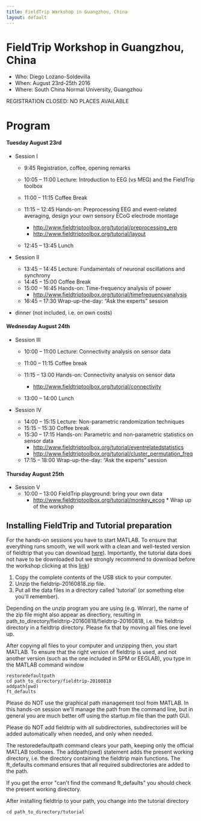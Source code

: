 ```yaml
---
title: FieldTrip Workshop in Guangzhou, China
layout: default
---
```


# FieldTrip Workshop in Guangzhou, China

  *  Who: Diego Lozano-Soldevilla
  *  When: August 23rd-25th 2016
  *  Where: South China Normal University, Guangzhou

REGISTRATION CLOSED: NO PLACES AVAILABLE

# Program

####  Tuesday August 23rd

*  Session I
    * 9:45			Registration, coffee, opening remarks
    * 10:05 – 11:00		Lecture: Introduction to EEG (vs MEG) and the FieldTrip toolbox
    * 11:00 – 11:15		Coffee Break
    * 11:15 – 12:45             Hands-on: Preprocessing EEG and event-related averaging, design your own sensory ECoG electrode montage
         * http://www.fieldtriptoolbox.org/tutorial/preprocessing_erp
         * http://www.fieldtriptoolbox.org/tutorial/layout

    * 12:45 – 13:45		Lunch

*  Session II
    * 13:45 – 14:45		Lecture: Fundamentals of neuronal oscillations and  synchrony
    * 14:45 – 15:00   	        Coffee Break
    * 15:00 – 16:45		Hands-on: Time-frequency analysis of power  
         * http://www.fieldtriptoolbox.org/tutorial/timefrequencyanalysis     
    * 16:45 – 17:30		Wrap-up-the-day: “Ask the experts” session

*  dinner (not included, i.e. on own costs)

#### Wednesday August 24th

*  Session III
    * 10:00 – 11:00		Lecture: Connectivity analysis on sensor data
    * 11:00 – 11:15		Coffee break
    * 11:15 – 13:00		Hands-on: Connectivity analysis on sensor data
         * http://www.fieldtriptoolbox.org/tutorial/connectivity

    * 13:00 – 14:00		Lunch

*  Session IV
    * 14:00 – 15:15		Lecture: Non-parametric randomization techniques
    * 15:15 – 15:30		Coffee break
    * 15:30 – 17:15	        Hands-on: Parametric and non-parametric statistics on sensor data
         * http://www.fieldtriptoolbox.org/tutorial/eventrelatedstatistics
         * http://www.fieldtriptoolbox.org/tutorial/cluster_permutation_freq
    * 17:15 – 18:00		Wrap-up-the-day: “Ask the experts” session

#### Thursday August 25th

*  Session V
    * 10:00 – 13:00		FieldTrip playground: bring your own data
         * http://www.fieldtriptoolbox.org/tutorial/monkey_ecog
                               * Wrap up of the workshop

## Installing FieldTrip and Tutorial preparation

For the hands-on sessions you have to start MATLAB. To ensure that
everything runs smooth, we will work with a clean and well-tested
version of fieldtrip that you can download [ here](ftp://ftp.fieldtriptoolbox.org/pub/fieldtrip/fieldtrip-20160818.zip )). Importantly, the tutorial data does not have to be
downloaded but we strongly recommend to download before the workshop clicking at this  [ link](https://www.dropbox.com/s/0sqv44taxhjbsqk/data_tutorials.rar?dl=0 ))
 1.  Copy the complete contents of the USB stick to your computer.
 2.  Unzip the fieldtrip-20160818.zip file.
 3.  Put all the data files in a directory called 'tutorial' (or something else you'll remember).

<div class="alert-danger">
Depending on the unzip program you are using (e.g. Winrar), the name
of the zip file might also appear as directiory, resulting in
path_to_directory/fieldtrip-20160818/fieldtrip-20160818, i.e. the
fieldtrip directory in a fieldtrip directory. Please fix that by
moving all files one level up.
</div>

After copying all files to your computer and unzipping then, you start MATLAB. To ensure that the right version of fieldtrip is used, and not another version (such as the one included in SPM or EEGLAB), you type in the MATLAB command window

    restoredefaultpath
    cd path_to_directory/fieldtrip-20160818
    addpath(pwd)
    ft_defaults

<div class="alert-danger">
Please do NOT use the graphical path management tool from MATLAB. In this hands-on session we'll manage the path from the command line, but in general you are much better off using the startup.m file than the path GUI.

Please do NOT add fieldtrip with all subdirectories, subdirectories will be added automatically when needed, and only when needed.
</div>

The restoredefaultpath command clears your path, keeping only the
official MATLAB toolboxes. The addpath(pwd) statement adds the
present working directory, i.e. the directory containing the fieldtrip
main functions. The ft_defaults command ensures that all required
subdirectories are added to the path.

If you get the error "can't find the command ft_defaults" you should check the present working directory.

After installing fieldtrip to your path, you change into the tutorial directory

    cd path_to_directory/tutorial
